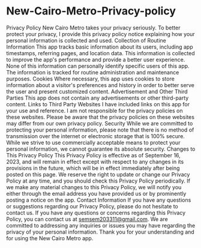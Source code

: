# New-Cairo-Metro-Privacy-policy
Privacy Policy
New Cairo Metro takes your privacy seriously. To better protect your privacy, I provide this privacy policy notice explaining how your personal information is collected and used.
Collection of Routine Information
This app tracks basic information about its users, including app timestamps, referring pages, and location data. This information is collected to improve the app's performance and provide a better user experience. None of this information can personally identify specific users of this app. The information is tracked for routine administration and maintenance purposes.
Cookies
Where necessary, this app uses cookies to store information about a visitor's preferences and history in order to better serve the user and present customized content.
Advertisement and Other Third Parties
This app does not contain any advertisements or other third-party content.
Links to Third Party Websites
I have included links on this app for your use and reference. I am not responsible for the privacy policies on these websites. Please be aware that the privacy policies on these websites may differ from our own privacy policy.
Security
While we are committed to protecting your personal information, please note that there is no method of transmission over the internet or electronic storage that is 100% secure. While we strive to use commercially acceptable means to protect your personal information, we cannot guarantee its absolute security.
Changes to This Privacy Policy
This Privacy Policy is effective as of September 16, 2023, and will remain in effect except with respect to any changes in its provisions in the future, which will be in effect immediately after being posted on this page.
We reserve the right to update or change our Privacy Policy at any time, and you should check this Privacy Policy periodically. If we make any material changes to this Privacy Policy, we will notify you either through the email address you have provided us or by prominently posting a notice on the app.
Contact Information
If you have any questions or suggestions regarding our Privacy Policy, please do not hesitate to contact us.
If you have any questions or concerns regarding this Privacy Policy, you can contact us at semsem203311@gmail.com. We are committed to addressing any inquiries or issues you may have regarding the privacy of your personal information.
Thank you for your understanding and for using the New Cairo Metro app.
